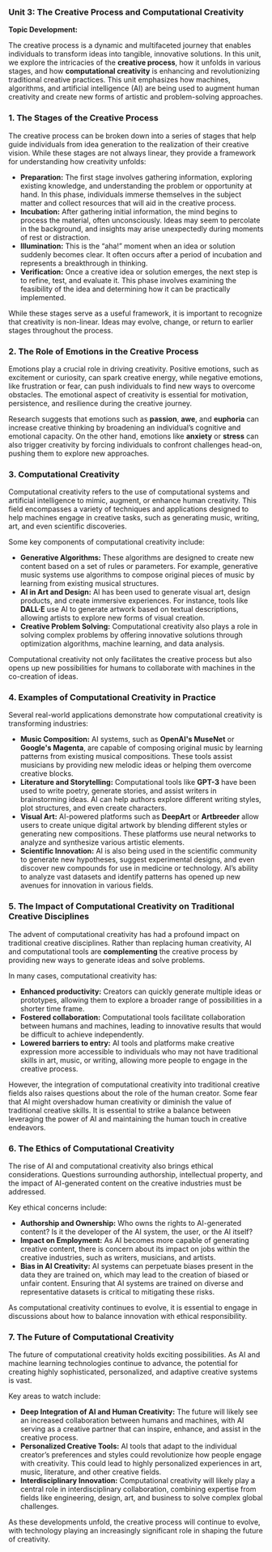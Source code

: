 ### **Unit 3: The Creative Process and Computational Creativity**

**Topic Development:**

The creative process is a dynamic and multifaceted journey that enables individuals to transform ideas into tangible, innovative solutions. In this unit, we explore the intricacies of the **creative process**, how it unfolds in various stages, and how **computational creativity** is enhancing and revolutionizing traditional creative practices. This unit emphasizes how machines, algorithms, and artificial intelligence (AI) are being used to augment human creativity and create new forms of artistic and problem-solving approaches.

### **1. The Stages of the Creative Process**

The creative process can be broken down into a series of stages that help guide individuals from idea generation to the realization of their creative vision. While these stages are not always linear, they provide a framework for understanding how creativity unfolds:

- **Preparation:** The first stage involves gathering information, exploring existing knowledge, and understanding the problem or opportunity at hand. In this phase, individuals immerse themselves in the subject matter and collect resources that will aid in the creative process.
- **Incubation:** After gathering initial information, the mind begins to process the material, often unconsciously. Ideas may seem to percolate in the background, and insights may arise unexpectedly during moments of rest or distraction.
- **Illumination:** This is the “aha!” moment when an idea or solution suddenly becomes clear. It often occurs after a period of incubation and represents a breakthrough in thinking.
- **Verification:** Once a creative idea or solution emerges, the next step is to refine, test, and evaluate it. This phase involves examining the feasibility of the idea and determining how it can be practically implemented.

While these stages serve as a useful framework, it is important to recognize that creativity is non-linear. Ideas may evolve, change, or return to earlier stages throughout the process.

### **2. The Role of Emotions in the Creative Process**

Emotions play a crucial role in driving creativity. Positive emotions, such as excitement or curiosity, can spark creative energy, while negative emotions, like frustration or fear, can push individuals to find new ways to overcome obstacles. The emotional aspect of creativity is essential for motivation, persistence, and resilience during the creative journey.

Research suggests that emotions such as **passion**, **awe**, and **euphoria** can increase creative thinking by broadening an individual’s cognitive and emotional capacity. On the other hand, emotions like **anxiety** or **stress** can also trigger creativity by forcing individuals to confront challenges head-on, pushing them to explore new approaches.

### **3. Computational Creativity**

Computational creativity refers to the use of computational systems and artificial intelligence to mimic, augment, or enhance human creativity. This field encompasses a variety of techniques and applications designed to help machines engage in creative tasks, such as generating music, writing, art, and even scientific discoveries.

Some key components of computational creativity include:

- **Generative Algorithms:** These algorithms are designed to create new content based on a set of rules or parameters. For example, generative music systems use algorithms to compose original pieces of music by learning from existing musical structures.
- **AI in Art and Design:** AI has been used to generate visual art, design products, and create immersive experiences. For instance, tools like **DALL·E** use AI to generate artwork based on textual descriptions, allowing artists to explore new forms of visual creation.
- **Creative Problem Solving:** Computational creativity also plays a role in solving complex problems by offering innovative solutions through optimization algorithms, machine learning, and data analysis.

Computational creativity not only facilitates the creative process but also opens up new possibilities for humans to collaborate with machines in the co-creation of ideas.

### **4. Examples of Computational Creativity in Practice**

Several real-world applications demonstrate how computational creativity is transforming industries:

- **Music Composition:** AI systems, such as **OpenAI's MuseNet** or **Google's Magenta**, are capable of composing original music by learning patterns from existing musical compositions. These tools assist musicians by providing new melodic ideas or helping them overcome creative blocks.
- **Literature and Storytelling:** Computational tools like **GPT-3** have been used to write poetry, generate stories, and assist writers in brainstorming ideas. AI can help authors explore different writing styles, plot structures, and even create characters.
- **Visual Art:** AI-powered platforms such as **DeepArt** or **Artbreeder** allow users to create unique digital artwork by blending different styles or generating new compositions. These platforms use neural networks to analyze and synthesize various artistic elements.
- **Scientific Innovation:** AI is also being used in the scientific community to generate new hypotheses, suggest experimental designs, and even discover new compounds for use in medicine or technology. AI’s ability to analyze vast datasets and identify patterns has opened up new avenues for innovation in various fields.

### **5. The Impact of Computational Creativity on Traditional Creative Disciplines**

The advent of computational creativity has had a profound impact on traditional creative disciplines. Rather than replacing human creativity, AI and computational tools are **complementing** the creative process by providing new ways to generate ideas and solve problems.

In many cases, computational creativity has:

- **Enhanced productivity:** Creators can quickly generate multiple ideas or prototypes, allowing them to explore a broader range of possibilities in a shorter time frame.
- **Fostered collaboration:** Computational tools facilitate collaboration between humans and machines, leading to innovative results that would be difficult to achieve independently.
- **Lowered barriers to entry:** AI tools and platforms make creative expression more accessible to individuals who may not have traditional skills in art, music, or writing, allowing more people to engage in the creative process.

However, the integration of computational creativity into traditional creative fields also raises questions about the role of the human creator. Some fear that AI might overshadow human creativity or diminish the value of traditional creative skills. It is essential to strike a balance between leveraging the power of AI and maintaining the human touch in creative endeavors.

### **6. The Ethics of Computational Creativity**

The rise of AI and computational creativity also brings ethical considerations. Questions surrounding authorship, intellectual property, and the impact of AI-generated content on the creative industries must be addressed.

Key ethical concerns include:

- **Authorship and Ownership:** Who owns the rights to AI-generated content? Is it the developer of the AI system, the user, or the AI itself?
- **Impact on Employment:** As AI becomes more capable of generating creative content, there is concern about its impact on jobs within the creative industries, such as writers, musicians, and artists.
- **Bias in AI Creativity:** AI systems can perpetuate biases present in the data they are trained on, which may lead to the creation of biased or unfair content. Ensuring that AI systems are trained on diverse and representative datasets is critical to mitigating these risks.

As computational creativity continues to evolve, it is essential to engage in discussions about how to balance innovation with ethical responsibility.

### **7. The Future of Computational Creativity**

The future of computational creativity holds exciting possibilities. As AI and machine learning technologies continue to advance, the potential for creating highly sophisticated, personalized, and adaptive creative systems is vast.

Key areas to watch include:

- **Deep Integration of AI and Human Creativity:** The future will likely see an increased collaboration between humans and machines, with AI serving as a creative partner that can inspire, enhance, and assist in the creative process.
- **Personalized Creative Tools:** AI tools that adapt to the individual creator’s preferences and styles could revolutionize how people engage with creativity. This could lead to highly personalized experiences in art, music, literature, and other creative fields.
- **Interdisciplinary Innovation:** Computational creativity will likely play a central role in interdisciplinary collaboration, combining expertise from fields like engineering, design, art, and business to solve complex global challenges.

As these developments unfold, the creative process will continue to evolve, with technology playing an increasingly significant role in shaping the future of creativity.